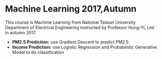 # Machine Learning 2017,Autumn
This course is Machine Learning from National Taiwan University Department of Electrical Engineering instructed by Professor Hung-Yi, Lee in autumn 2017.
* **PM2.5 Prediction:** use Gradient Descent to predict PM2.5
* **Income Prediction:** use Logistic Regression and Probabilstic Generative Model to do classification

